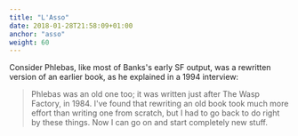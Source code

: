 ```yaml
---
title: "L'Asso"
date: 2018-01-28T21:58:09+01:00
anchor: "asso"
weight: 60
---
```



Consider Phlebas, like most of Banks's early SF output, was a rewritten version of an earlier book, as he explained in a 1994 interview:

>Phlebas was an old one too; it was written just after The Wasp Factory, in 1984. I've found that rewriting an old book took much more effort than writing one from scratch, but I had to go back to do right by these things. Now I can go on and start completely new stuff.

